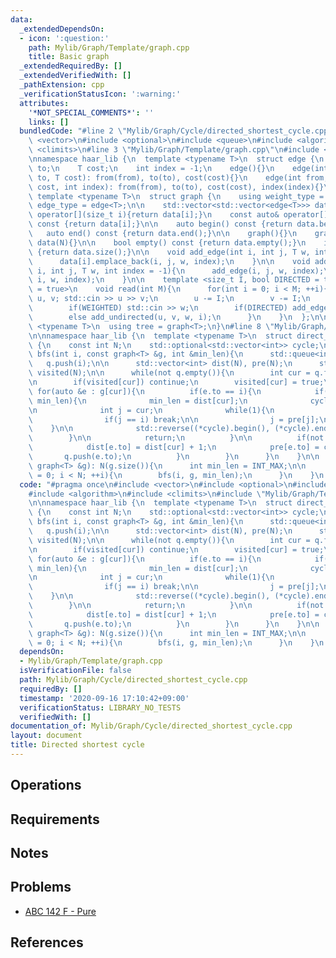 ```yaml
---
data:
  _extendedDependsOn:
  - icon: ':question:'
    path: Mylib/Graph/Template/graph.cpp
    title: Basic graph
  _extendedRequiredBy: []
  _extendedVerifiedWith: []
  _pathExtension: cpp
  _verificationStatusIcon: ':warning:'
  attributes:
    '*NOT_SPECIAL_COMMENTS*': ''
    links: []
  bundledCode: "#line 2 \"Mylib/Graph/Cycle/directed_shortest_cycle.cpp\"\n#include\
    \ <vector>\n#include <optional>\n#include <queue>\n#include <algorithm>\n#include\
    \ <climits>\n#line 3 \"Mylib/Graph/Template/graph.cpp\"\n#include <iostream>\n\
    \nnamespace haar_lib {\n  template <typename T>\n  struct edge {\n    int from,\
    \ to;\n    T cost;\n    int index = -1;\n    edge(){}\n    edge(int from, int\
    \ to, T cost): from(from), to(to), cost(cost){}\n    edge(int from, int to, T\
    \ cost, int index): from(from), to(to), cost(cost), index(index){}\n  };\n\n \
    \ template <typename T>\n  struct graph {\n    using weight_type = T;\n    using\
    \ edge_type = edge<T>;\n\n    std::vector<std::vector<edge<T>>> data;\n\n    auto&\
    \ operator[](size_t i){return data[i];}\n    const auto& operator[](size_t i)\
    \ const {return data[i];}\n\n    auto begin() const {return data.begin();}\n \
    \   auto end() const {return data.end();}\n\n    graph(){}\n    graph(int N):\
    \ data(N){}\n\n    bool empty() const {return data.empty();}\n    int size() const\
    \ {return data.size();}\n\n    void add_edge(int i, int j, T w, int index = -1){\n\
    \      data[i].emplace_back(i, j, w, index);\n    }\n\n    void add_undirected(int\
    \ i, int j, T w, int index = -1){\n      add_edge(i, j, w, index);\n      add_edge(j,\
    \ i, w, index);\n    }\n\n    template <size_t I, bool DIRECTED = true, bool WEIGHTED\
    \ = true>\n    void read(int M){\n      for(int i = 0; i < M; ++i){\n        int\
    \ u, v; std::cin >> u >> v;\n        u -= I;\n        v -= I;\n        T w = 1;\n\
    \        if(WEIGHTED) std::cin >> w;\n        if(DIRECTED) add_edge(u, v, w, i);\n\
    \        else add_undirected(u, v, w, i);\n      }\n    }\n  };\n\n  template\
    \ <typename T>\n  using tree = graph<T>;\n}\n#line 8 \"Mylib/Graph/Cycle/directed_shortest_cycle.cpp\"\
    \n\nnamespace haar_lib {\n  template <typename T>\n  struct direct_shortest_cycle\
    \ {\n    const int N;\n    std::optional<std::vector<int>> cycle;\n\n    void\
    \ bfs(int i, const graph<T> &g, int &min_len){\n      std::queue<int> q;\n   \
    \   q.push(i);\n\n      std::vector<int> dist(N), pre(N);\n      std::vector<bool>\
    \ visited(N);\n\n      while(not q.empty()){\n        int cur = q.front(); q.pop();\n\
    \n        if(visited[cur]) continue;\n        visited[cur] = true;\n\n       \
    \ for(auto &e : g[cur]){\n          if(e.to == i){\n            if(dist[cur] <\
    \ min_len){\n              min_len = dist[cur];\n              cycle = std::vector<int>();\n\
    \n              int j = cur;\n              while(1){\n                (*cycle).push_back(j);\n\
    \                if(j == i) break;\n\n                j = pre[j];\n          \
    \    }\n\n              std::reverse((*cycle).begin(), (*cycle).end());\n    \
    \        }\n\n            return;\n          }\n\n          if(not visited[e.to]){\n\
    \            dist[e.to] = dist[cur] + 1;\n            pre[e.to] = cur;\n     \
    \       q.push(e.to);\n          }\n        }\n      }\n    }\n\n    direct_shortest_cycle(const\
    \ graph<T> &g): N(g.size()){\n      int min_len = INT_MAX;\n\n      for(int i\
    \ = 0; i < N; ++i){\n        bfs(i, g, min_len);\n      }\n    }\n  };\n}\n"
  code: "#pragma once\n#include <vector>\n#include <optional>\n#include <queue>\n\
    #include <algorithm>\n#include <climits>\n#include \"Mylib/Graph/Template/graph.cpp\"\
    \n\nnamespace haar_lib {\n  template <typename T>\n  struct direct_shortest_cycle\
    \ {\n    const int N;\n    std::optional<std::vector<int>> cycle;\n\n    void\
    \ bfs(int i, const graph<T> &g, int &min_len){\n      std::queue<int> q;\n   \
    \   q.push(i);\n\n      std::vector<int> dist(N), pre(N);\n      std::vector<bool>\
    \ visited(N);\n\n      while(not q.empty()){\n        int cur = q.front(); q.pop();\n\
    \n        if(visited[cur]) continue;\n        visited[cur] = true;\n\n       \
    \ for(auto &e : g[cur]){\n          if(e.to == i){\n            if(dist[cur] <\
    \ min_len){\n              min_len = dist[cur];\n              cycle = std::vector<int>();\n\
    \n              int j = cur;\n              while(1){\n                (*cycle).push_back(j);\n\
    \                if(j == i) break;\n\n                j = pre[j];\n          \
    \    }\n\n              std::reverse((*cycle).begin(), (*cycle).end());\n    \
    \        }\n\n            return;\n          }\n\n          if(not visited[e.to]){\n\
    \            dist[e.to] = dist[cur] + 1;\n            pre[e.to] = cur;\n     \
    \       q.push(e.to);\n          }\n        }\n      }\n    }\n\n    direct_shortest_cycle(const\
    \ graph<T> &g): N(g.size()){\n      int min_len = INT_MAX;\n\n      for(int i\
    \ = 0; i < N; ++i){\n        bfs(i, g, min_len);\n      }\n    }\n  };\n}\n"
  dependsOn:
  - Mylib/Graph/Template/graph.cpp
  isVerificationFile: false
  path: Mylib/Graph/Cycle/directed_shortest_cycle.cpp
  requiredBy: []
  timestamp: '2020-09-16 17:10:42+09:00'
  verificationStatus: LIBRARY_NO_TESTS
  verifiedWith: []
documentation_of: Mylib/Graph/Cycle/directed_shortest_cycle.cpp
layout: document
title: Directed shortest cycle
---
```


## Operations

## Requirements

## Notes

## Problems

- [ABC 142 F - Pure](https://atcoder.jp/contests/abc142/tasks/abc142_f)

## References
